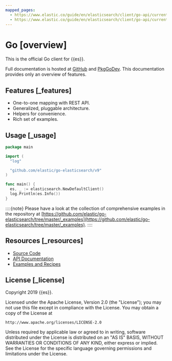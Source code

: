 ```yaml
---
mapped_pages:
  - https://www.elastic.co/guide/en/elasticsearch/client/go-api/current/index.html
  - https://www.elastic.co/guide/en/elasticsearch/client/go-api/current/overview.html
---
```


# Go [overview]

This is the official Go client for {{es}}.

Full documentation is hosted at [GitHub](https://github.com/elastic/go-elasticsearch) and [PkgGoDev](https://pkg.go.dev/github.com/elastic/go-elasticsearch). This documentation provides only an overview of features.


## Features [_features]

* One-to-one mapping with REST API.
* Generalized, pluggable architecture.
* Helpers for convenience.
* Rich set of examples.


## Usage [_usage]

```go
package main

import (
  "log"

  "github.com/elastic/go-elasticsearch/v9"
)

func main() {
  es, _ := elasticsearch.NewDefaultClient()
  log.Println(es.Info())
}
```

::::{note}
Please have a look at the collection of comprehensive examples in the repository at [https://github.com/elastic/go-elasticsearch/tree/master/_examples](https://github.com/elastic/go-elasticsearch/tree/master/_examples).
::::



## Resources [_resources]

* [Source Code](https://github.com/elastic/go-elasticsearch)
* [API Documentation](https://pkg.go.dev/github.com/elastic/go-elasticsearch)
* [Examples and Recipes](https://github.com/elastic/go-elasticsearch/tree/master/_examples)


## License [_license]

Copyright 2019 {{es}}.

Licensed under the Apache License, Version 2.0 (the "License"); you may not use this file except in compliance with the License. You may obtain a copy of the License at

```
http://www.apache.org/licenses/LICENSE-2.0
```
Unless required by applicable law or agreed to in writing, software distributed under the License is distributed on an "AS IS" BASIS, WITHOUT WARRANTIES OR CONDITIONS OF ANY KIND, either express or implied. See the License for the specific language governing permissions and limitations under the License.

